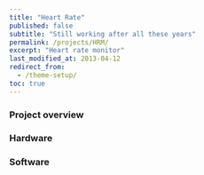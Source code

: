 ```yaml
---
title: "Heart Rate"
published: false
subtitle: "Still working after all these years"
permalink: /projects/HRM/
excerpt: "Heart rate monitor"
last_modified_at: 2013-04-12
redirect_from:
  - /theme-setup/
toc: true
---
```


### Project overview


### Hardware


### Software
